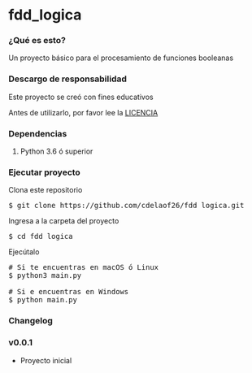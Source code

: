 # fdd_logica

### ¿Qué es esto?

Un proyecto básico para el procesamiento de funciones booleanas

### Descargo de responsabilidad

Este proyecto se creó con fines educativos

Antes de utilizarlo, por favor lee la [LICENCIA](LICENSE)

### Dependencias

1. Python 3.6 ó superior


### Ejecutar proyecto

Clona este repositorio

<pre>
$ git clone https://github.com/cdelaof26/fdd_logica.git
</pre>

Ingresa a la carpeta del proyecto

<pre>
$ cd fdd_logica
</pre>

Ejecútalo

<pre>
# Si te encuentras en macOS ó Linux
$ python3 main.py

# Si e encuentras en Windows
$ python main.py
</pre>


### Changelog

### v0.0.1

- Proyecto inicial
